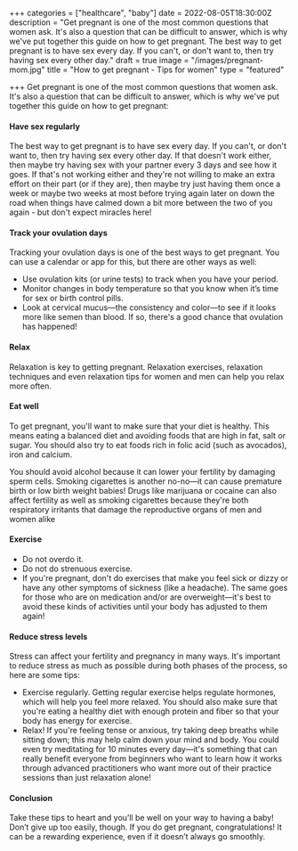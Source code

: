 +++
categories = ["healthcare", "baby"]
date = 2022-08-05T18:30:00Z
description = "Get pregnant is one of the most common questions that women ask. It's also a question that can be difficult to answer, which is why we've put together this guide on how to get pregnant. The best way to get pregnant is to have sex every day. If you can't, or don't want to, then try having sex every other day."
draft = true
image = "/images/pregnant-mom.jpg"
title = "How to get pregnant - Tips for women"
type = "featured"

+++
Get pregnant is one of the most common questions that women ask. It's also a question that can be difficult to answer, which is why we've put together this guide on how to get pregnant:

#### Have sex regularly

The best way to get pregnant is to have sex every day. If you can't, or don't want to, then try having sex every other day. If that doesn't work either, then maybe try having sex with your partner every 3 days and see how it goes. If that's not working either and they're not willing to make an extra effort on their part (or if they are), then maybe try just having them once a week or maybe two weeks at most before trying again later on down the road when things have calmed down a bit more between the two of you again - but don't expect miracles here!

#### Track your ovulation days

Tracking your ovulation days is one of the best ways to get pregnant. You can use a calendar or app for this, but there are other ways as well:

* Use ovulation kits (or urine tests) to track when you have your period.
* Monitor changes in body temperature so that you know when it’s time for sex or birth control pills.
* Look at cervical mucus—the consistency and color—to see if it looks more like semen than blood. If so, there's a good chance that ovulation has happened!

#### Relax

Relaxation is key to getting pregnant. Relaxation exercises, relaxation techniques and even relaxation tips for women and men can help you relax more often.

#### Eat well

To get pregnant, you'll want to make sure that your diet is healthy. This means eating a balanced diet and avoiding foods that are high in fat, salt or sugar. You should also try to eat foods rich in folic acid (such as avocados), iron and calcium.

You should avoid alcohol because it can lower your fertility by damaging sperm cells. Smoking cigarettes is another no-no—it can cause premature birth or low birth weight babies! Drugs like marijuana or cocaine can also affect fertility as well as smoking cigarettes because they're both respiratory irritants that damage the reproductive organs of men and women alike

#### Exercise

* Do not overdo it.
* Do not do strenuous exercise.
* If you're pregnant, don't do exercises that make you feel sick or dizzy or have any other symptoms of sickness (like a headache). The same goes for those who are on medication and/or are overweight—it's best to avoid these kinds of activities until your body has adjusted to them again!

#### Reduce stress levels

Stress can affect your fertility and pregnancy in many ways. It's important to reduce stress as much as possible during both phases of the process, so here are some tips:

* Exercise regularly. Getting regular exercise helps regulate hormones, which will help you feel more relaxed. You should also make sure that you're eating a healthy diet with enough protein and fiber so that your body has energy for exercise.
* Relax! If you're feeling tense or anxious, try taking deep breaths while sitting down; this may help calm down your mind and body. You could even try meditating for 10 minutes every day—it's something that can really benefit everyone from beginners who want to learn how it works through advanced practitioners who want more out of their practice sessions than just relaxation alone!

#### Conclusion

Take these tips to heart and you’ll be well on your way to having a baby! Don’t give up too easily, though. If you do get pregnant, congratulations! It can be a rewarding experience, even if it doesn’t always go smoothly.